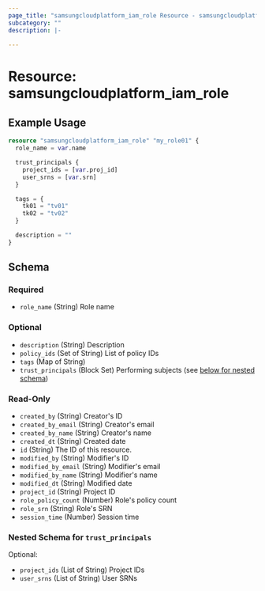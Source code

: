 ```yaml
---
page_title: "samsungcloudplatform_iam_role Resource - samsungcloudplatform"
subcategory: ""
description: |-
  
---
```


# Resource: samsungcloudplatform_iam_role




## Example Usage

```terraform
resource "samsungcloudplatform_iam_role" "my_role01" {
  role_name = var.name

  trust_principals {
    project_ids = [var.proj_id]
    user_srns = [var.srn]
  }

  tags = {
    tk01 = "tv01"
    tk02 = "tv02"
  }

  description = ""
}
```

<!-- schema generated by tfplugindocs -->
## Schema

### Required

- `role_name` (String) Role name

### Optional

- `description` (String) Description
- `policy_ids` (Set of String) List of policy IDs
- `tags` (Map of String)
- `trust_principals` (Block Set) Performing subjects (see [below for nested schema](#nestedblock--trust_principals))

### Read-Only

- `created_by` (String) Creator's ID
- `created_by_email` (String) Creator's email
- `created_by_name` (String) Creator's name
- `created_dt` (String) Created date
- `id` (String) The ID of this resource.
- `modified_by` (String) Modifier's ID
- `modified_by_email` (String) Modifier's email
- `modified_by_name` (String) Modifier's name
- `modified_dt` (String) Modified date
- `project_id` (String) Project ID
- `role_policy_count` (Number) Role's policy count
- `role_srn` (String) Role's SRN
- `session_time` (Number) Session time

<a id="nestedblock--trust_principals"></a>
### Nested Schema for `trust_principals`

Optional:

- `project_ids` (List of String) Project IDs
- `user_srns` (List of String) User SRNs



